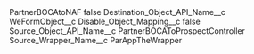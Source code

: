 <?xml version="1.0" encoding="UTF-8"?>
<CustomMetadata xmlns="http://soap.sforce.com/2006/04/metadata" xmlns:xsi="http://www.w3.org/2001/XMLSchema-instance" xmlns:xsd="http://www.w3.org/2001/XMLSchema">
    <label>PartnerBOCAtoNAF</label>
    <protected>false</protected>
    <values>
        <field>Destination_Object_API_Name__c</field>
        <value xsi:type="xsd:string">WeFormObject__c</value>
    </values>
    <values>
        <field>Disable_Object_Mapping__c</field>
        <value xsi:type="xsd:boolean">false</value>
    </values>
    <values>
        <field>Source_Object_API_Name__c</field>
        <value xsi:type="xsd:string">PartnerBOCAToProspectController</value>
    </values>
    <values>
        <field>Source_Wrapper_Name__c</field>
        <value xsi:type="xsd:string">ParAppTheWrapper</value>
    </values>
</CustomMetadata>
